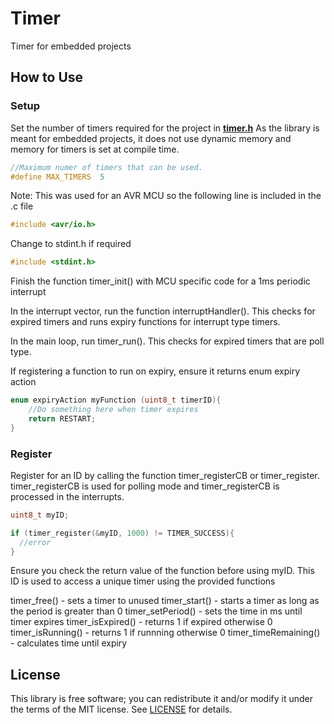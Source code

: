 # Timer
 Timer for embedded projects

## How to Use
### Setup
Set the number of timers required for the project in **[timer.h](timer.h?raw=1)**
As the library is meant for embedded projects, it does not use dynamic memory and memory for timers is set at compile time.

```c
//Maximum numer of timers that can be used. 
#define MAX_TIMERS  5
```

Note: This was used for an AVR MCU so the following line is included in the .c file
```c
#include <avr/io.h>
```
Change to stdint.h if required
```c
#include <stdint.h>
```

Finish the function timer_init() with MCU specific code for a 1ms periodic interrupt

In the interrupt vector, run the function interruptHandler().  This checks for expired timers and runs expiry functions for interrupt type timers.

In the main loop, run timer_run().  This checks for expired timers that are poll type.

If registering a function to run on expiry, ensure it returns enum expiry action

```c
enum expiryAction myFunction (uint8_t timerID){
    //Do something here when timer expires
    return RESTART;
}
```

### Register
Register for an ID by calling the function timer_registerCB or timer_register.  timer_registerCB is used for polling mode and timer_registerCB is processed in the interrupts.
```c
uint8_t myID;

if (timer_register(&myID, 1000) != TIMER_SUCCESS){  
  //error
}
```
Ensure you check the return value of the function before using myID.  This ID is used to access a unique timer using the provided functions

timer_free() - sets a timer to unused
timer_start() - starts a timer as long as the period is greater than 0
timer_setPeriod() - sets the time in ms until timer expires
timer_isExpired() - returns 1 if expired otherwise 0
timer_isRunning() - returns 1 if runnning otherwise 0
timer_timeRemaining() - calculates time until expiry


## License
This library is free software; you can redistribute it and/or modify it under
the terms of the MIT license. See [LICENSE](LICENSE) for details.

